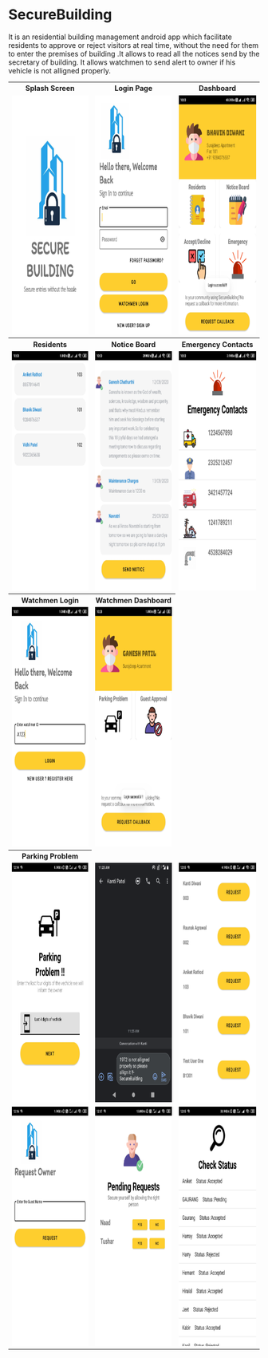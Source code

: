 # SecureBuilding
It is an residential building management android app which facilitate residents to approve or reject visitors at real time,
without the need for them to enter the premises of building .It allows to read all the notices send by the secretary of
building. It allows watchmen to send alert to owner if his vehicle is not alligned properly.


<table align="center">
  <tr>
    <th>Splash Screen</th>
     <th>Login Page</th>
     <th>Dashboard</th>
  </tr>
  <tr>
    <td><img src="Screenshots/Screenshot_2020-12-05-09-59-47-639_com.example.sdl.jpg" width=270 height=480></td>
    <td><img src="Screenshots/Screenshot_2020-12-05-09-59-53-657_com.example.sdl.jpg" width=270 height=480></td>
    <td><img src="Screenshots/Screenshot_2020-12-05-10-00-20-948_com.example.sdl.jpg" width=270 height=480></td>
  </tr>
  
  <tr>
    <th>Residents</th>
     <th>Notice Board</th>
     <th>Emergency Contacts</th>
  </tr>
  <tr>
    <td><img src="Screenshots/Screenshot_2020-12-05-10-00-29-212_com.example.sdl.jpg" width=270 height=480></td>
    <td><img src="Screenshots/Screenshot_2020-12-05-10-00-35-540_com.example.sdl.jpg" width=270 height=480></td>
    <td><img src="Screenshots/Screenshot_2020-12-05-10-00-46-905_com.example.sdl.jpg" width=270 height=480></td>
  </tr>
  <tr>
     <th>Watchmen Login</th>
     <th>Watchmen Dashboard</th>
  </tr>
  <tr>
    <td><img src="Screenshots/Screenshot_2020-12-05-10-01-25-108_com.example.sdl.jpg" width=270 height=480></td>
    <td><img src="Screenshots/Screenshot_2020-12-05-10-28-46-520_com.example.sdl.jpg" width=270 height=480></td>
  </tr>
   <tr>
    <th>Parking Problem</th>
  </tr>
  <tr>
    <td><img src="Screenshots/ParkingOTP.jpg" width=270 height=480></td>
    <td><img src="Screenshots/Screenshot_20201210-112518.png" width=270 height=480></td>
    <td><img src="Screenshots/WatchmanResidentsList.jpg" width=270 height=480></td>
  </tr>
  
  <tr>
    <td><img src="Screenshots/RequestOwner.jpg" width=270 height=480></td>
    <td><img src="Screenshots/ApproveReject.jpg" width=270 height=480></td>
    <td><img src="Screenshots/Status.jpg" width=270 height=480></td>
  </tr>
 </table>
